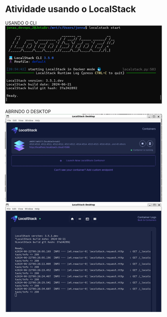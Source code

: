 # Atividade usando o LocalStack 
USANDO O CLI 
![Texto alternativo](https://github.com/jonasbraganca/jonasbraganca.github.io/blob/main/Atividades_DevOps/abrindo_stack.png)

ABRINDO O DESKTOP 
![Texto alternativo](https://github.com/jonasbraganca/jonasbraganca.github.io/blob/main/Atividades_DevOps/stack-desktop_1.png)
![Texto alternativo](https://github.com/jonasbraganca/jonasbraganca.github.io/blob/main/Atividades_DevOps/stack-desktop_2.png)



